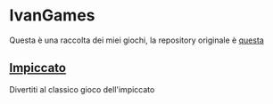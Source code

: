 # IvanGames
Questa è una raccolta dei miei giochi, la repository originale è [questa](https://github.com/Imperatore1003/IvanGames/)

<!--- ## [Lancia lo gnomino!](https://games.ivanbeltrame.com/lanciagnomino/)
Lancia lo gnomino verso lo zucchezo, cercando di prenderne il più possibile

## [Flappy Modre](https://games.ivanbeltrame.com/flappymodre/)
Fai volare modre il più lontano possibile

## [Mangia zucchezo](https://games.ivanbeltrame.com/mangiazucchezo/)
Aiuta lo gnomino a mangiare tutto lo zucchezo -->

## [Impiccato](https://games.ivanbeltrame.com/hangman/)
Divertiti al classico gioco dell'impiccato

<!-- ## [Impiccato - esperto](https://games.ivanbeltrame.com/hangman-expert/)
Divertiti al classico gioco dell'impiccato ma con parole molto più difficili del solito! -->